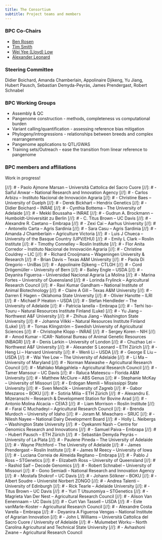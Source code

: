 ```yaml
---
title: The Consortium
subtitle: Project teams and members
---
```


### BPC Co-Chairs

 - [Ben Rosen](https://scholar.google.com/citations?user=dScyP9gAAAAJ)
 - [Tim Smith](https://scholar.google.com/citations?user=QUbbwq8AAAAJ)
 - [Wei Yee (Lloyd) Low](https://scholar.google.com/citations?user=akFEIA4AAAAJ)
 - [Alexander Leonard](https://scholar.google.com/citations?user=S0ZgddkAAAAJ&hl)

### Steering Committee

Didier Boichard, Amanda Chamberlain, Appolinaire Djikeng, Yu Jiang, Hubert Pausch, Sebastian Demyda-Peyrás, James Prendergast, Robert Schnabel


### BPC Working Groups
 - Assembly & QC
 - Pangenome construction - methods, completeness vs computational burden
 - Variant calling/quantification -  assessing reference bias mitigation 
 - Phylogeny/introgressions -   relationships between breeds and complex rearrangements 
 - Pangenome applications to QTL/GWAS  
 - Training sets/Outreach - ease the transition from linear reference to pangenome

### BPC members and affiliations

Work in progress!

[//]: # - 	Paolo Ajmone Marsan	–	Università Cattolica del Sacro Cuore
[//]: # - 	Saiful Anwar	–	National Research and Innovation Agency
[//]: # - 	Carlos Arbizu	–	Instituto Nacional de Innovación Agraria
[//]: # - 	Christine Baes	–	University of Guelph
[//]: # - 	Derek Bickhart	–	Hendrix Genetics
[//]: # - 	Didier Boichard	–	INRAE
[//]: # - 	Cynthia Bottema	–	The University of Adelaide
[//]: # - 	Mekki Boussaha	–	INRAE
[//]: # - 	Gudrun A. Brockmann	–	Humboldt-Universität zu Berlin
[//]: # - 	C. Titus Brown	–	UC Davis
[//]: # - 	Alexandre R. Caetano	–	Embrapa
[//]: # - 	Zexi Cai	–	Aarhus University
[//]: # - 	Antonello Carta	–	Agris Sardinia
[//]: # - 	Sara Casu	–	Agris Sardinia
[//]: # - 	Amanda J Chamberlain	–	Agriculture Victoria
[//]: # - 	Luis J Chueca	–	University of the Basque Country (UPV/EHU)
[//]: # - 	Emily L Clark	–	Roslin Institute
[//]: # - 	Timothy Connelley	–	Roslin Institute
[//]: # - 	Flor Anita Corredor	–	Instituto Nacional de Innovación Agraria
[//]: # - 	Christine Couldrey	–	LIC
[//]: # - 	Richard Crooijmans	–	Wageningen University & Research
[//]: # - 	Brian Davis	–	Texas A&M University
[//]: # - 	Paola Di Gregorio	–	UniBas
[//]: # - 	Appolinaire Djikeng	–	CTLGH
[//]: # - 	Cord Drögemüller	–	University of Bern
[//]: # - 	Bailey Engle	–	USDA
[//]: # - 	Deyanira Figueroa	–	Universidad Nacional Agraria La Molina
[//]: # - 	Marina Fortes	–	University of Queensland
[//]: # - 	Lorinda Frylinck	–	Agricultural Research Council
[//]: # - 	Ravi Kumar Gandham	–	National Institute of Animal Biotechnology
[//]: # - 	Claire A Gill	–	Texas A&M University
[//]: # - 	Darren E Hagen	–	Oklahoma State University
[//]: # - 	Olivier Hanotte	–	ILRI
[//]: # - 	Michael P Heaton	–	USDA
[//]: # - 	Stefan Hiendleder	–	The University of Adelaide
[//]: # - 	Patricia Ianella	–	Embrapa
[//]: # - 	Terhi Iso-Touru	–	Natural Resources Institute Finland (Luke)
[//]: # - 	Yu Jiang	–	Northwest A&F University
[//]: # - 	Zhihua Jiang	–	Washington State University
[//]: # - 	Johanna Vilkki	–	Natural Resources Institute Finland (Luke)
[//]: # - 	Tomas Klingström	–	Swedish University of Agricultural Sciences
[//]: # - 	Christophe Klopp	–	INRAE
[//]: # - 	Sergey Koren	–	NIH
[//]: # - 	Amod Kumar	–	ICAR- National Bureau of Animal Genetic Resources (NBAGR)
[//]: # - 	Denis Larkin	–	University of London
[//]: # - 	Chuzhao Lei	–	Northwest A&F University
[//]: # - 	Alexander S Leonard	–	ETH Zürich
[//]: # - 	Heng Li	–	Harvard University
[//]: # - 	Wenli Li	–	USDA
[//]: # - 	George E Liu	–	USDA
[//]: # - 	Wai Yee Low	–	The University of Adelaide
[//]: # - 	Li Ma	–	University of Maryland
[//]: # - 	Norman Maiwashe	–	Agricultural Research Council
[//]: # - 	Mahlako Makgahlela	–	Agricultural Research Council
[//]: # - 	Tamer Mansour	–	UC Davis
[//]: # - 	Raluca Mateescu	–	Florida A&M University
[//]: # - 	Matthew McClure	–	ABS Genus
[//]: # - 	Stephanie McKay	–	University of Missouri
[//]: # - 	Erdogan Memili	–	Mississippi State University
[//]: # - 	Sven Menčik	–	University of Zagreb
[//]: # - 	Gabor Meszaros	–	BOKU
[//]: # - 	Sotiria Milia	–	ETH Zürich
[//]: # - 	Alexandru E. Mizeranschi	–	Research & Development Station for Bovine Arad
[//]: # - 	Antonio Molina Alcacia	–	CEIA3
[//]: # - 	Liam Morrison	–	Roslin Institute
[//]: # - 	Farai C Muchadeyi	–	Agricultural Research Council
[//]: # - 	Brenda Murdoch	–	University of Idaho
[//]: # - 	Joram M. Mwacharo	–	SRUC
[//]: # - 	Nilesh Nayee	–	National Dairy Development Board
[//]: # - 	Holly L. Neibergs	–	Washington State University
[//]: # - 	Oyekanmi Nash	–	Centre for Genomics Research and Innovations
[//]: # - 	Samuel Paiva	–	Embrapa
[//]: # - 	Hubert Pausch	–	ETH Zürich
[//]: # - 	Sebastián Demyda Peyrás	–	University of La Plata
[//]: # - 	Paulene Pineda	–	The University of Adelaide
[//]: # - 	Wayne Pitchford	–	The University of Adelaide
[//]: # - 	James Prendergast	–	Roslin Institute
[//]: # - 	James M Reecy	–	University of Iowa
[//]: # - 	Luciana Correia de Almeida Regitano	–	Embrapa
[//]: # - 	Pablo J Ross	–	STGenetics
[//]: # - 	Elizabeth Ross	–	University of Queensland
[//]: # - 	Rashid Saif	–	Decode Genomics
[//]: # - 	Robert Schnabel	–	University of Missouri
[//]: # - 	Gono Semiadi	–	National Research and Innovation Agency
[//]: # - 	Mostafa Shokrof	–	UC Davis
[//]: # - 	Johann Sölkner	–	BOKU
[//]: # - 	Albert Soudre	–	Université Norbert ZONGO
[//]: # - 	Andrea Talenti	–	University of Edinburgh
[//]: # - 	Rick Tearle	–	Adelaide University
[//]: # - 	Titus Brown	–	UC Davis
[//]: # - 	Yuri T Utsunomiya	–	STGenetics
[//]: # - 	Magrieta Van Der Nest	–	Agricultural Research Council
[//]: # - 	Alison Van Eenennaam	–	UC Davis
[//]: # - 	Curt Van Tassell	–	USDA
[//]: # - 	Este vanMarle-Koster	–	Agricultural Research Council
[//]: # - 	Alexandre Costa Varella	–	Embrapa 
[//]: # - 	Deyanira A Figueroa Vengas – National Institute of Agrarian Innovation
[//]: # - 	John L Williams	–	Università Cattolica del Sacro Cuore / University of Adelaide
[//]: # - 	Mulumebet Worku	–	North Carolina Agricultural and Technical State University
[//]: # - 	Avhashoni Zwane	–	Agricultural Research Council
